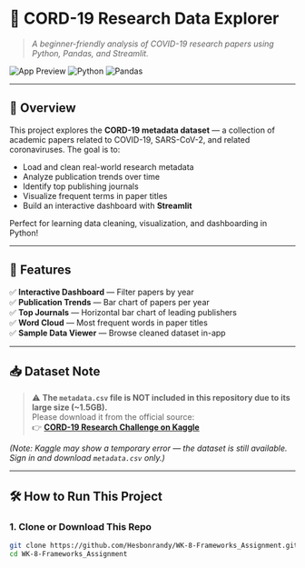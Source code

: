 # 🧪 CORD-19 Research Data Explorer

> *A beginner-friendly analysis of COVID-19 research papers using Python, Pandas, and Streamlit.*

![App Preview](https://img.shields.io/badge/Streamlit-FF4B4B?style=for-the-badge&logo=streamlit&logoColor=white)
![Python](https://img.shields.io/badge/Python-3776AB?style=for-the-badge&logo=python&logoColor=white)
![Pandas](https://img.shields.io/badge/Pandas-150458?style=for-the-badge&logo=pandas&logoColor=white)

---

## 📖 Overview

This project explores the **CORD-19 metadata dataset** — a collection of academic papers related to COVID-19, SARS-CoV-2, and related coronaviruses. The goal is to:

- Load and clean real-world research metadata
- Analyze publication trends over time
- Identify top publishing journals
- Visualize frequent terms in paper titles
- Build an interactive dashboard with **Streamlit**

Perfect for learning data cleaning, visualization, and dashboarding in Python!

---

## 🚀 Features

✅ **Interactive Dashboard** — Filter papers by year  
✅ **Publication Trends** — Bar chart of papers per year  
✅ **Top Journals** — Horizontal bar chart of leading publishers  
✅ **Word Cloud** — Most frequent words in paper titles  
✅ **Sample Data Viewer** — Browse cleaned dataset in-app

---

## 📥 Dataset Note

> ⚠️ **The `metadata.csv` file is NOT included in this repository due to its large size (~1.5GB).**  
> Please download it from the official source:  
> 👉 **[CORD-19 Research Challenge on Kaggle](https://www.kaggle.com/allen-institute-for-ai/CORD-19-research-challenge)**

*(Note: Kaggle may show a temporary error — the dataset is still available. Sign in and download `metadata.csv` only.)*

---

## 🛠️ How to Run This Project

### 1. Clone or Download This Repo

```bash
git clone https://github.com/Hesbonrandy/WK-8-Frameworks_Assignment.git
cd WK-8-Frameworks_Assignment
